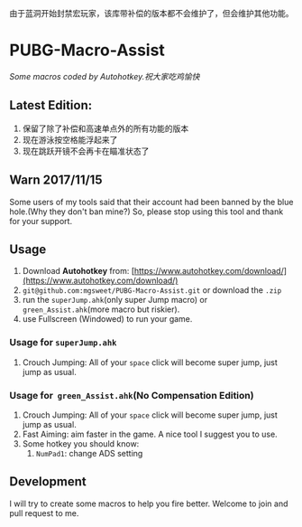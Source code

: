 由于蓝洞开始封禁宏玩家，该库带补偿的版本都不会维护了，但会维护其他功能。

# PUBG-Macro-Assist
*Some macros coded by Autohotkey.祝大家吃鸡愉快*

## Latest Edition:
1. 保留了除了补偿和高速单点外的所有功能的版本
2. 现在游泳按空格能浮起来了
3. 现在跳跃开镜不会再卡在瞄准状态了

## Warn 2017/11/15
Some users of my tools said that their account had been banned by the blue hole.(Why they don't ban mine?) 
So, please stop using this tool and thank for your support.

## Usage
1. Download **Autohotkey** from: [https://www.autohotkey.com/download/](https://www.autohotkey.com/download/)
2. `git@github.com:mgsweet/PUBG-Macro-Assist.git` or download the `.zip`
3. run the `superJump.ahk`(only super Jump macro) or `green_Assist.ahk`(more macro but  riskier).
4. use Fullscreen (Windowed) to run your game.

### Usage for  `superJump.ahk`
1. Crouch Jumping: All of your `space` click will become super jump, just jump as usual.

### Usage for  `green_Assist.ahk`(No Compensation Edition)
1. Crouch Jumping: All of your `space` click will become super jump, just jump as usual.
2. Fast Aiming: aim faster in the game. A nice tool I suggest you to use. 
3. Some hotkey you should know:
	1. `NumPad1`: change ADS setting

## Development
I will try to create some macros to help you fire better.
Welcome to join and pull request to me.
